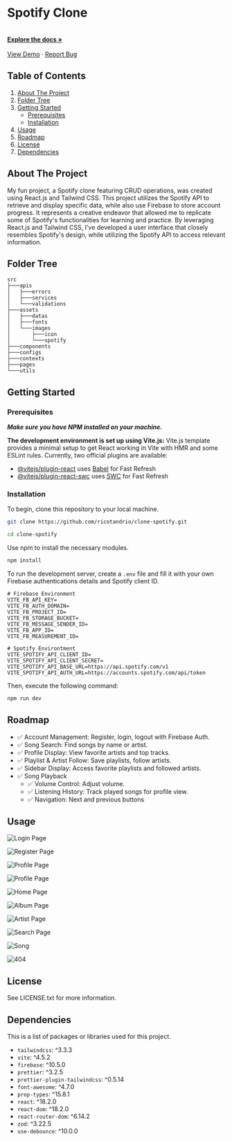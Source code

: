 # Spotify Clone

<!-- readme header  -->
<div align="center">
  <p align="left">
    <br />
    <a href="https://github.com/ricotandrio/clone-spotify/blob/master/README.md"><strong>Explore the docs »</strong></a>
    <br />
    <br />
    <a href="https://clone-spotify-deployment.netlify.app">View Demo</a>
    ·
    <a href="https://github.com/ricotandrio/clone-spotify/issues">Report Bug</a>
  </p>
</div>

<!-- table of contents  -->

## Table of Contents

<ol>
  <li>
    <a href="#about-the-project">About The Project</a>
  </li>
  <li>
    <a href="#folder-tree">Folder Tree</a>
  </li>
  <li>
    <a href="#getting-started">Getting Started</a>
    <ul>
      <li><a href="#prerequisites">Prerequisites</a></li>
      <li><a href="#installation">Installation</a></li>
    </ul>
  </li>
  <li><a href="#usage">Usage</a></li>
  <li><a href="#roadmap">Roadmap</a></li>
  <li><a href="#license">License</a></li>
  <li><a href="#dependencies">Dependencies</a></li>
</ol>

## About The Project

My fun project, a Spotify clone featuring CRUD operations, was created using React.js and Tailwind CSS. This project utilizes the Spotify API to retrieve and display specific data, while also use Firebase to store account progress. It represents a creative endeavor that allowed me to replicate some of Spotify's functionalities for learning and practice. By leveraging React.js and Tailwind CSS, I've developed a user interface that closely resembles Spotify's design, while utilizing the Spotify API to access relevant information.

## Folder Tree

```
src
├───apis
│   ├───errors
│   ├───services
│   └───validations
├───assets
│   ├───datas
│   ├───fonts
│   └───images
│       ├───icon
│       └───spotify
├───components
├───configs
├───contexts
├───pages
└───utils
```

## Getting Started

### Prerequisites

**_Make sure you have NPM installed on your machine._**

**The development environment is set up using Vite.js:**
Vite.js template provides a minimal setup to get React working in Vite with HMR and some ESLint rules. Currently, two official plugins are available:

- [@vitejs/plugin-react](https://github.com/vitejs/vite-plugin-react/blob/main/packages/plugin-react/README.md) uses [Babel](https://babeljs.io/) for Fast Refresh
- [@vitejs/plugin-react-swc](https://github.com/vitejs/vite-plugin-react-swc) uses [SWC](https://swc.rs/) for Fast Refresh

### Installation

To begin, clone this repository to your local machine.

```bash
git clone https://github.com/ricotandrio/clone-spotify.git

cd clone-spotify
```

Use npm to install the necessary modules.

```bash
npm install
```

To run the development server, create a `.env` file and fill it with your own Firebase authentications details and Spotify client ID.

```.env
# Firebase Environment
VITE_FB_API_KEY=
VITE_FB_AUTH_DOMAIN=
VITE_FB_PROJECT_ID=
VITE_FB_STORAGE_BUCKET=
VITE_FB_MESSAGE_SENDER_ID=
VITE_FB_APP_ID=
VITE_FB_MEASUREMENT_ID=

# Spotify Environtment
VITE_SPOTIFY_API_CLIENT_ID=
VITE_SPOTIFY_API_CLIENT_SECRET=
VITE_SPOTIFY_API_BASE_URL=https://api.spotify.com/v1
VITE_SPOTIFY_API_AUTH_URL=https://accounts.spotify.com/api/token
```

Then, execute the following command:

```bash
npm run dev
```

## Roadmap

- ✅ Account Management: Register, login, logout with Firebase Auth.
- ✅ Song Search: Find songs by name or artist.
- ✅ Profile Display: View favorite artists and top tracks.
- ✅ Playlist & Artist Follow: Save playlists, follow artists.
- ✅ Sidebar Display: Access favorite playlists and followed artists.
- ✅ Song Playback
  - ✅ Volume Control: Adjust volume.
  - ✅ Listening History: Track played songs for profile view.
  - ✅ Navigation: Next and previous buttons 

## Usage

![Login Page](./docs/images/login.png)

![Register Page](./docs/images/register.png)

![Profile Page](./docs/images/profile1.png)

![Profile Page](./docs/images/profile2.png)

![Home Page](./docs/images/home.png)

![Album Page](./docs/images/album.png)

![Artist Page](./docs/images/artist.png)

![Search Page](./docs/images/search.png)

![Song](./docs/images/song.png)

![404](./docs/images/404.png)

## License

See LICENSE.txt for more information.

## Dependencies

This is a list of packages or libraries used for this project.

- `tailwindcss`: ^3.3.3
- `vite`: ^4.5.2
- `firebase`: ^10.5.0
- `prettier`: ^3.2.5
- `prettier-plugin-tailwindcss`: ^0.5.14
- `font-awesome`: ^4.7.0
- `prop-types`: ^15.8.1
- `react`: ^18.2.0
- `react-dom`: ^18.2.0
- `react-router-dom`: ^6.14.2
- `zod`: ^3.22.5
- `use-debounce`: ^10.0.0
